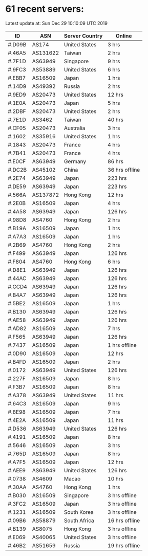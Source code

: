 # 61 recent servers:

Latest update at: Sun Dec 29 10:10:09 UTC 2019

| ID | ASN | Server Country | Online |
| -- | --- | -------------- | ------ |
| #.D09B | AS174 | United States | 3 hrs |
| #.46A5 | AS131622 | Taiwan | 2 hrs |
| #.7F1D | AS63949 | Singapore | 9 hrs |
| #.9FC3 | AS53889 | United States | 6 hrs |
| #.EBB7 | AS16509 | Japan | 1 hrs |
| #.14D9 | AS49392 | Russia | 2 hrs |
| #.9ED9 | AS20473 | United States | 12 hrs |
| #.1E0A | AS20473 | Japan | 5 hrs |
| #.2DBF | AS20473 | United States | 2 hrs |
| #.7E1D | AS3462 | Taiwan | 40 hrs |
| #.CF05 | AS20473 | Australia | 3 hrs |
| #.1602 | AS35916 | United States | 1 hrs |
| #.1843 | AS20473 | France | 4 hrs |
| #.7B41 | AS20473 | France | 4 hrs |
| #.E0CF | AS63949 | Germany | 86 hrs |
| #.DC2B | AS45102 | China | 36 hrs offline |
| #.2E74 | AS63949 | Japan | 223 hrs |
| #.DE59 | AS63949 | Japan | 223 hrs |
| #.566A | AS137872 | Hong Kong | 12 hrs |
| #.2E0B | AS16509 | Japan | 4 hrs |
| #.4A58 | AS63949 | Japan | 126 hrs |
| #.98D8 | AS4760 | Hong Kong | 2 hrs |
| #.B19A | AS16509 | Japan | 1 hrs |
| #.A7A3 | AS16509 | Japan | 1 hrs |
| #.2B69 | AS4760 | Hong Kong | 2 hrs |
| #.F499 | AS63949 | Japan | 126 hrs |
| #.F804 | AS4760 | Hong Kong | 6 hrs |
| #.D8E1 | AS63949 | Japan | 126 hrs |
| #.44AC | AS63949 | Japan | 126 hrs |
| #.CCD4 | AS63949 | Japan | 126 hrs |
| #.B4A7 | AS63949 | Japan | 126 hrs |
| #.5BE2 | AS16509 | Japan | 1 hrs |
| #.B130 | AS63949 | Japan | 126 hrs |
| #.AE58 | AS63949 | Japan | 126 hrs |
| #.AD82 | AS16509 | Japan | 7 hrs |
| #.F565 | AS63949 | Japan | 126 hrs |
| #.7437 | AS16509 | Japan | 1 hrs offline |
| #.0D90 | AS16509 | Japan | 12 hrs |
| #.B4FD | AS16509 | Japan | 2 hrs |
| #.0172 | AS63949 | United States | 126 hrs |
| #.227F | AS16509 | Japan | 8 hrs |
| #.F3B7 | AS16509 | Japan | 8 hrs |
| #.A378 | AS63949 | United States | 11 hrs |
| #.64C3 | AS16509 | Japan | 9 hrs |
| #.8E98 | AS16509 | Japan | 7 hrs |
| #.4E2A | AS16509 | Japan | 11 hrs |
| #.D536 | AS63949 | United States | 126 hrs |
| #.4191 | AS16509 | Japan | 8 hrs |
| #.5646 | AS16509 | Japan | 3 hrs |
| #.765D | AS16509 | Japan | 8 hrs |
| #.A7F5 | AS16509 | Japan | 12 hrs |
| #.AEE9 | AS63949 | United States | 126 hrs |
| #.0738 | AS4609 | Macao | 10 hrs |
| #.30AA | AS4760 | Hong Kong | 1 hrs |
| #.B030 | AS16509 | Singapore | 3 hrs offline |
| #.3FC2 | AS16509 | Japan | 3 hrs offline |
| #.1231 | AS16509 | South Korea | 3 hrs offline |
| #.09B6 | AS58879 | South Africa | 16 hrs offline |
| #.B139 | AS8075 | Hong Kong | 3 hrs offline |
| #.E069 | AS40065 | United States | 3 hrs offline |
| #.46B2 | AS51659 | Russia | 19 hrs offline |

